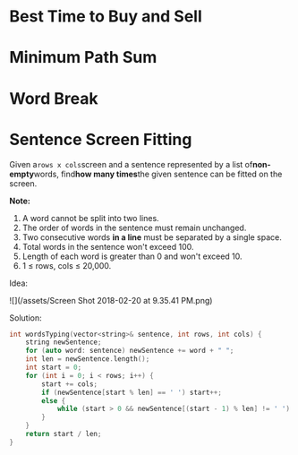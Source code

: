 # Best Time to Buy and Sell



# Minimum Path Sum

# 

# Word Break

# 

# Sentence Screen Fitting

Given a`rows x cols`screen and a sentence represented by a list of**non-empty**words, find**how many times**the given sentence can be fitted on the screen.

**Note:**

1. A word cannot be split into two lines.
2. The order of words in the sentence must remain unchanged.
3. Two consecutive words
   **in a line**
   must be separated by a single space.
4. Total words in the sentence won't exceed 100.
5. Length of each word is greater than 0 and won't exceed 10.
6. 1 ≤ rows, cols ≤ 20,000.

Idea:

![](/assets/Screen Shot 2018-02-20 at 9.35.41 PM.png)

Solution:

```cpp
int wordsTyping(vector<string>& sentence, int rows, int cols) {
    string newSentence;
    for (auto word: sentence) newSentence += word + " ";
    int len = newSentence.length();
    int start = 0;
    for (int i = 0; i < rows; i++) {
        start += cols;
        if (newSentence[start % len] == ' ') start++;
        else {
            while (start > 0 && newSentence[(start - 1) % len] != ' ') start--;
        }
    }
    return start / len;
}
```



